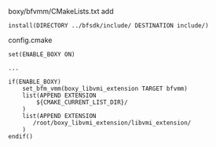 boxy/bfvmm/CMakeLists.txt add
```
install(DIRECTORY ../bfsdk/include/ DESTINATION include/)
```


config.cmake
```
set(ENABLE_BOXY ON)

...

if(ENABLE_BOXY)
    set_bfm_vmm(boxy_libvmi_extension TARGET bfvmm)
    list(APPEND EXTENSION
        ${CMAKE_CURRENT_LIST_DIR}/
    )
    list(APPEND EXTENSION
	   /root/boxy_libvmi_extension/libvmi_extension/
    )
endif()
```
